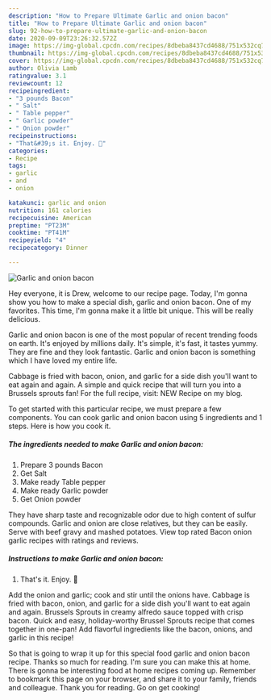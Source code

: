 ```yaml
---
description: "How to Prepare Ultimate Garlic and onion bacon"
title: "How to Prepare Ultimate Garlic and onion bacon"
slug: 92-how-to-prepare-ultimate-garlic-and-onion-bacon
date: 2020-09-09T23:26:32.572Z
image: https://img-global.cpcdn.com/recipes/8dbeba8437cd4688/751x532cq70/garlic-and-onion-bacon-recipe-main-photo.jpg
thumbnail: https://img-global.cpcdn.com/recipes/8dbeba8437cd4688/751x532cq70/garlic-and-onion-bacon-recipe-main-photo.jpg
cover: https://img-global.cpcdn.com/recipes/8dbeba8437cd4688/751x532cq70/garlic-and-onion-bacon-recipe-main-photo.jpg
author: Olivia Lamb
ratingvalue: 3.1
reviewcount: 12
recipeingredient:
- "3 pounds Bacon"
- " Salt"
- " Table pepper"
- " Garlic powder"
- " Onion powder"
recipeinstructions:
- "That&#39;s it. Enjoy. 🙂"
categories:
- Recipe
tags:
- garlic
- and
- onion

katakunci: garlic and onion 
nutrition: 161 calories
recipecuisine: American
preptime: "PT23M"
cooktime: "PT41M"
recipeyield: "4"
recipecategory: Dinner

---
```



![Garlic and onion bacon](https://img-global.cpcdn.com/recipes/8dbeba8437cd4688/751x532cq70/garlic-and-onion-bacon-recipe-main-photo.jpg)

Hey everyone, it is Drew, welcome to our recipe page. Today, I'm gonna show you how to make a special dish, garlic and onion bacon. One of my favorites. This time, I'm gonna make it a little bit unique. This will be really delicious.

Garlic and onion bacon is one of the most popular of recent trending foods on earth. It's enjoyed by millions daily. It's simple, it's fast, it tastes yummy. They are fine and they look fantastic. Garlic and onion bacon is something which I have loved my entire life.

Cabbage is fried with bacon, onion, and garlic for a side dish you&#39;ll want to eat again and again. A simple and quick recipe that will turn you into a Brussels sprouts fan! For the full recipe, visit: NEW Recipe on my blog.


To get started with this particular recipe, we must prepare a few components. You can cook garlic and onion bacon using 5 ingredients and 1 steps. Here is how you cook it.

<!--inarticleads1-->

##### The ingredients needed to make Garlic and onion bacon:

1. Prepare 3 pounds Bacon
1. Get  Salt
1. Make ready  Table pepper
1. Make ready  Garlic powder
1. Get  Onion powder


They have sharp taste and recognizable odor due to high content of sulfur compounds. Garlic and onion are close relatives, but they can be easily. Serve with beef gravy and mashed potatoes. View top rated Bacon onion garlic recipes with ratings and reviews. 

<!--inarticleads2-->

##### Instructions to make Garlic and onion bacon:

1. That&#39;s it. Enjoy. 🙂


Add the onion and garlic; cook and stir until the onions have. Cabbage is fried with bacon, onion, and garlic for a side dish you&#39;ll want to eat again and again. Brussels Sprouts in creamy alfredo sauce topped with crisp bacon. Quick and easy, holiday-worthy Brussel Sprouts recipe that comes together in one-pan! Add flavorful ingredients like the bacon, onions, and garlic in this recipe! 

So that is going to wrap it up for this special food garlic and onion bacon recipe. Thanks so much for reading. I'm sure you can make this at home. There is gonna be interesting food at home recipes coming up. Remember to bookmark this page on your browser, and share it to your family, friends and colleague. Thank you for reading. Go on get cooking!
